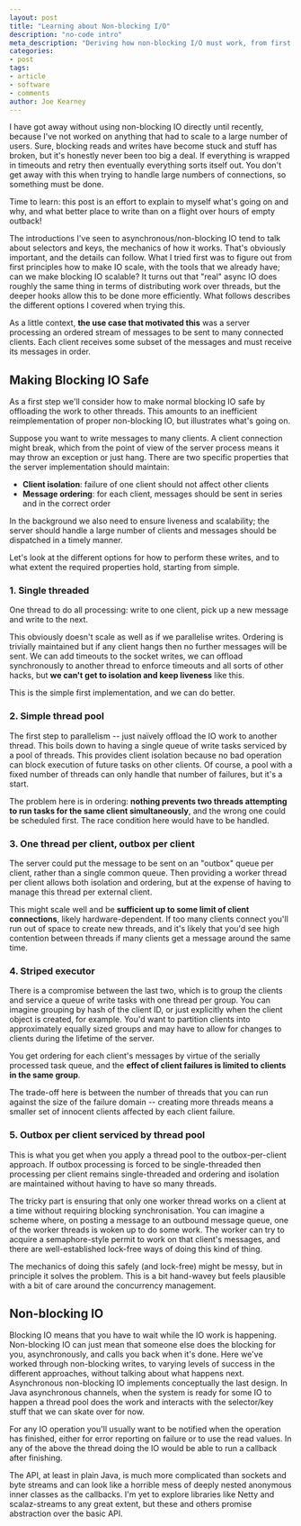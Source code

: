 ```yaml
---
layout: post
title: "Learning about Non-blocking I/O"
description: "no-code intro"
meta_description: "Deriving how non-blocking I/O must work, from first principles"
categories:
- post
tags:
- article
- software
- comments
author: Joe Kearney
---
```


I have got away without using non-blocking IO directly until recently, because I've not worked on anything that had to scale to a large number of users. Sure, blocking reads and writes have become stuck and stuff has broken, but it's honestly never been too big a deal. If everything is wrapped in timeouts and retry then eventually everything sorts itself out. You don't get away with this when trying to handle large numbers of connections, so something must be done.

Time to learn: this post is an effort to explain to myself what's going on and why, and what better place to write than on a flight over hours of empty outback!

The introductions I've seen to asynchronous/non-blocking IO tend to talk about selectors and keys, the mechanics of how it works. That's obviously important, and the details can follow. What I tried first was to figure out from first principles how to make IO scale, with the tools that we already have; can we make blocking IO scalable? It turns out that "real" async IO does roughly the same thing in terms of distributing work over threads, but the deeper hooks allow this to be done more efficiently. What follows describes the different options I covered when trying this.

As a little context, **the use case that motivated this** was a server processing an ordered stream of messages to be sent to many connected clients. Each client receives some subset of the messages and must receive its messages in order.

## Making Blocking IO Safe

As a first step we'll consider how to make normal blocking IO safe by offloading the work to other threads. This amounts to an inefficient reimplementation of proper non-blocking IO, but illustrates what's going on.

Suppose you want to write messages to many clients. A client connection might break, which from the point of view of the server process means it may throw an exception or just hang. There are two specific properties that the server implementation should maintain:

* **Client isolation**: failure of one client should not affect other clients
* **Message ordering**: for each client, messages should be sent in series and in the correct order

In the background we also need to ensure liveness and scalability; the server should handle a large number of clients and messages should be dispatched in a timely manner.

Let's look at the different options for how to perform these writes, and to what extent the required properties hold, starting from simple.

### 1. Single threaded
One thread to do all processing: write to one client, pick up a new message and write to the next.

This obviously doesn't scale as well as if we parallelise writes. Ordering is trivially maintained but if any client hangs then no further messages will be sent. We can add timeouts to the socket writes, we can offload synchronously to another thread to enforce timeouts and all sorts of other hacks, but **we can't get to isolation and keep liveness** like this.

This is the simple first implementation, and we can do better.

### 2. Simple thread pool
The first step to parallelism -- just naïvely offload the IO work to another thread. This boils down to having a single queue of write tasks serviced by a pool of threads. This provides client isolation because no bad operation can block execution of future tasks on other clients. Of course, a pool with a fixed number of threads can only handle that number of failures, but it's a start.

The problem here is in ordering: **nothing prevents two threads attempting to run tasks for the same client simultaneously**, and the wrong one could be scheduled first. The race condition here would have to be handled.

### 3. One thread per client, outbox per client
The server could put the message to be sent on an "outbox" queue per client, rather than a single common queue. Then providing a worker thread per client allows both isolation and ordering, but at the expense of having to manage this thread per external client.

This might scale well and be **sufficient up to some limit of client connections**, likely hardware-dependent. If too many clients connect you'll run out of space to create new threads, and it's likely that you'd see high contention between threads if many clients get a message around the same time.

### 4. Striped executor
There is a compromise between the last two, which is to group the clients and service a queue of write tasks with one thread per group. You can imagine grouping by hash of the client ID, or just explicitly when the client object is created, for example. You'd want to partition clients into approximately equally sized groups and may have to allow for changes to clients during the lifetime of the server.

You get ordering for each client's messages by virtue of the serially processed task queue, and the **effect of client failures is limited to clients in the same group**.

The trade-off here is between the number of threads that you can run against the size of the failure domain -- creating more threads means a smaller set of innocent clients affected by each client failure.

### 5. Outbox per client serviced by thread pool
This is what you get when you apply a thread pool to the outbox-per-client approach. If outbox processing is forced to be single-threaded then processing per client remains single-threaded and ordering and isolation are maintained without having to have so many threads.

The tricky part is ensuring that only one worker thread works on a client at a time without requiring blocking synchronisation. You can imagine a scheme where, on posting a message to an outbound message queue, one of the worker threads is woken up to do some work. The worker can try to acquire a semaphore-style permit to work on that client's messages, and there are well-established lock-free ways of doing this kind of thing.

The mechanics of doing this safely (and lock-free) might be messy, but in principle it solves the problem. This is a bit hand-wavey but feels plausible with a bit of care around the concurrency management.

## Non-blocking IO

Blocking IO means that you have to wait while the IO work is happening. Non-blocking IO can just mean that someone else does the blocking for you, asynchronously, and calls you back when it's done. Here we've worked through non-blocking writes, to varying levels of success in the different approaches, without talking about what happens next. Asynchronous non-blocking IO implements conceptually the last design. In Java asynchronous channels, when the system is ready for some IO to happen a thread pool does the work and interacts with the selector/key stuff that we can skate over for now.

For any IO operation you'll usually want to be notified when the operation has finished, either for error reporting on failure or to use the read values. In any of the above the thread doing the IO would be able to run a callback after finishing.

The API, at least in plain Java, is much more complicated than sockets and byte streams and can look like a horrible mess of deeply nested anonymous inner classes as the callbacks. I'm yet to explore libraries like Netty and scalaz-streams to any great extent, but these and others promise abstraction over the basic API.

